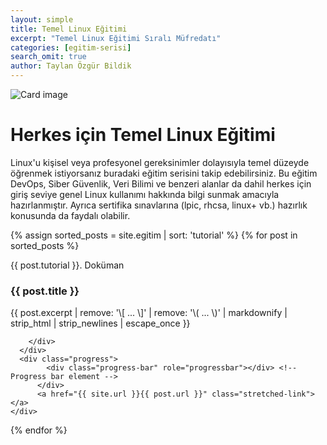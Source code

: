 ```yaml
---
layout: simple
title: Temel Linux Eğitimi
excerpt: "Temel Linux Eğitimi Sıralı Müfredatı"
categories: [egitim-serisi]
search_omit: true
author: Taylan Özgür Bildik
---
```


<div class="row">
 <div class="col-md-3 order-md-2">
    <img class="card-img" src="{{ site.url }}/temel-linux.png" alt="Card image">
  </div>
  <div class="col-md-9 order-md-1">
    <h1>Herkes için Temel Linux Eğitimi</h1>
    <p>Linux'u kişisel veya profesyonel gereksinimler dolayısıyla temel düzeyde öğrenmek istiyorsanız buradaki eğitim serisini takip edebilirsiniz. Bu eğitim DevOps, Siber Güvenlik, Veri Bilimi ve benzeri alanlar da dahil herkes için giriş seviye genel Linux kullanımı hakkında bilgi sunmak amacıyla hazırlanmıştır. Ayrıca sertifika sınavlarına (lpic, rhcsa, linux+ vb.) hazırlık konusunda da faydalı olabilir.</p>
  </div>
</div>

<div class="row mb-2">
  {% assign sorted_posts = site.egitim | sort: 'tutorial' %}
{% for post in sorted_posts %}
  <div class="col-md-6">
    <div class="no-gutters border rounded overflow-hidden mb-4 shadow-sm h-md-250 position-relative">
      <div class="row">
        <div class="col-sm-3 d-flex align-self-center justify-content-center ">
          <img class="responsive ml-3" src="{{ site.url }}/egitim/{{ post.cover }}" alt="">
        </div>
        <div class="col-sm-9 p-4">
          <div class="d-flex align-self-center justify-content-between">
            <div>
              <p class="text-primary">{{ post.tutorial }}. Doküman</p>
            </div>
            <div>
              <p class="readStatus"></p>
            </div>
          </div>
          <h3 class="mb-0">{{ post.title }}</h3>
          <p class="card-text mb-auto">{{ post.excerpt | remove: '\[ ... \]' | remove: '\( ... \)' | markdownify | strip_html | strip_newlines | escape_once }}</p>
        
        </div>
      </div>
      <div class="progress">
            <div class="progress-bar" role="progressbar"></div> <!-- Progress bar element -->
          </div>
          <a href="{{ site.url }}{{ post.url }}" class="stretched-link"></a>
    </div>
  </div>
{% endfor %}


</div>

<script src="{{ site.url }}/assets/js/temel-linux.js"></script>



  
  

